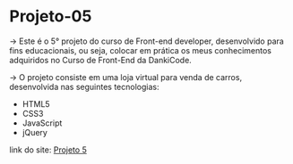 # Projeto-05

<p>-> Este é o 5° projeto do curso de Front-end developer, desenvolvido para fins educacionais, ou seja, colocar em prática os meus conhecimentos adquiridos no Curso de Front-End da DankiCode.</p>

<p>-> O projeto consiste em uma loja virtual para venda de carros, desenvolvida nas seguintes tecnologias:</p>

- HTML5
- CSS3
- JavaScript
- jQuery

link do site: <a href="https://lucas-sessi.github.io/Projeto-5/">Projeto 5</a>
